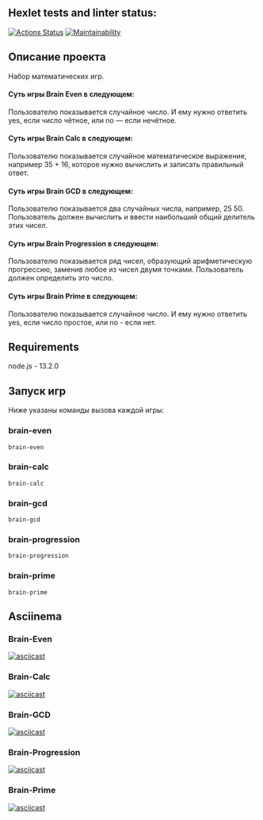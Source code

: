 ## Hexlet tests and linter status:
[![Actions Status](https://github.com/SaXaReD/frontend-project-44/actions/workflows/hexlet-check.yml/badge.svg)](https://github.com/SaXaReD/frontend-project-44/actions) [![Maintainability](https://api.codeclimate.com/v1/badges/49d646c45ae621657601/maintainability)](https://codeclimate.com/github/SaXaReD/frontend-project-44/maintainability)

## Описание проекта
Набор математических игр.
#### Суть игры Brain Even в следующем:
Пользователю показывается случайное число. И ему нужно ответить yes, если число чётное, или no — если нечётное.
#### Суть игры Brain Calc в следующем:
Пользователю показывается случайное математическое выражение, например 35 + 16, которое нужно вычислить и записать правильный ответ.
#### Суть игры Brain GCD в следующем:
Пользователю показывается два случайных числа, например, 25 50. Пользователь должен вычислить и ввести наибольший общий делитель этих чисел.
#### Суть игры Brain Progression в следующем:
Пользователю показывается ряд чисел, образующий арифметическую прогрессию, заменив любое из чисел двумя точками. Пользователь должен определить это число.
#### Суть игры Brain Prime в следующем:
Пользователю показывается случайное число. И ему нужно ответить yes, если число простое, или no - если нет.

## Requirements
node.js - 13.2.0

## Запуск игр
Ниже указаны команды вызова каждой игры:
### brain-even
```
brain-even
```
### brain-calc
```
brain-calc
```
### brain-gcd
```
brain-gcd
```
### brain-progression
```
brain-progression
```
### brain-prime
```
brain-prime
```

## Asciinema 
### Brain-Even
[![asciicast](https://asciinema.org/a/SK2jTNsYmC03OhFbjnBOBB3h5.svg)](https://asciinema.org/a/SK2jTNsYmC03OhFbjnBOBB3h5)
### Brain-Calc
[![asciicast](https://asciinema.org/a/IdWZ0vWVZ2Jrl7l19j8Mb7HrR.svg)](https://asciinema.org/a/IdWZ0vWVZ2Jrl7l19j8Mb7HrR)
### Brain-GCD
[![asciicast](https://asciinema.org/a/otOYj18QNZeJlw2lmDTtRYFsh.svg)](https://asciinema.org/a/otOYj18QNZeJlw2lmDTtRYFsh)
### Brain-Progression
[![asciicast](https://asciinema.org/a/Vb7muFDecFDVbaPwbwZvW0KiJ.svg)](https://asciinema.org/a/Vb7muFDecFDVbaPwbwZvW0KiJ)
### Brain-Prime
[![asciicast](https://asciinema.org/a/452sgJiXqq1SLgtHrazsVZTDB.svg)](https://asciinema.org/a/452sgJiXqq1SLgtHrazsVZTDB)